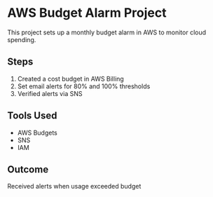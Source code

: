 
# AWS Budget Alarm Project

This project sets up a monthly budget alarm in AWS to monitor cloud spending.

## Steps
1. Created a cost budget in AWS Billing
2. Set email alerts for 80% and 100% thresholds
3. Verified alerts via SNS

## Tools Used
- AWS Budgets
- SNS
- IAM

## Outcome
Received alerts when usage exceeded budget
